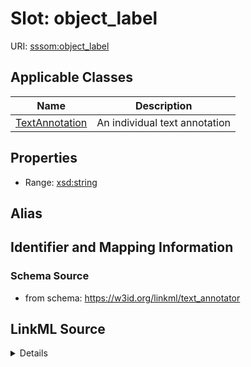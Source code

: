 # Slot: object_label

URI: [sssom:object_label](http://w3id.org/sssom/object_label)



<!-- no inheritance hierarchy -->




## Applicable Classes

| Name | Description |
| --- | --- |
[TextAnnotation](TextAnnotation.md) | An individual text annotation






## Properties

* Range: [xsd:string](http://www.w3.org/2001/XMLSchema#string)






## Alias




## Identifier and Mapping Information







### Schema Source


* from schema: https://w3id.org/linkml/text_annotator




## LinkML Source

<details>
```yaml
name: object_label
from_schema: https://w3id.org/linkml/text_annotator
exact_mappings:
- bpa:annotatedClass.prefLabel
rank: 1000
slot_uri: sssom:object_label
alias: object_label
owner: TextAnnotation
domain_of:
- TextAnnotation
range: string

```
</details>